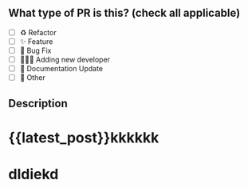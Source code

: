 <!--
  Before submitting a Pull Request, please ensure you've done the following:
  - 📖 Read the Open Sauced Contributing Guide: https://github.com/bdougie/awesome-black-developers/blob/main/CONTRIBUTING.md.
  - 📖 Read the Open Sauced Code of Conduct: https://github.com/ddougie/awesome-black-developersd/blob/main/CODE_OF_CONDUCT.md.
  - 💻 Included links to the developers work.
  - ✅ Provide tests for your changes.
  - 📝 Use descriptive commit messages.
  - 📷 Add username to the action/update-photos.rb.
-->

## What type of PR is this? (check all applicable)

- [ ] ♻️ Refactor
- [ ] ✨ Feature
- [ ] 🐛 Bug Fix
- [ ] 👩🏽‍🦱 Adding new developer
- [ ] 📝 Documentation Update
- [ ] 🚩 Other

## Description
# {{latest_post}}kkkkkk
# dldiekd
<!--
  Briefly share why this developer belongs on this list (Please be as uplifting and encouraging as possible).
  
  If this is code related to the GitHub Actions, please still consider being uplifting in your description 😀.
-->
